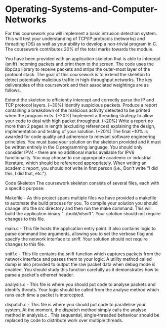 # Operating-Systems-and-Computer-Networks
For this coursework you will implement a basic intrusion detection system. This will test your understanding of TCP/IP protocols (networks) and threading (OS) as well as your ability to develop a non-trivial program in C. The coursework contributes 20% of the total marks towards the module.

You have been provided with an application skeleton that is able to intercept (sniff) incoming packets and print them to the screen. The code uses the libpcap library to receive packets and strips the outer-most layer of the protocol stack. The goal of this coursework is to extend the skeleton to detect potentially malicious traffic in high-throughput networks. The key deliverables of this coursework and their associated weightings are as follows.

Extend the skeleton to efficiently intercept and correctly parse the IP and TCP protocol layers. (~30%)
Identify suspicious packets. Produce a report containing a breakdown of the malicious activity detected to be printed when the program exits. (~20%)
Implement a threading strategy to allow your code to deal with high packet throughput. (~20%)
Write a report no more than 2 pages in length (excluding references) explaining the design, implementation and testing of your solution. (~20%)
The final ~10% is awarded for code quality and adherence to relevant software engineering principles.
You must base your solution on the skeleton provided and it must be written entirely in the C programming language. You should only consider IPV4 - there are no additional marks available for IPV6 functionality. You may choose to use appropriate academic or industrial literature, which should be referenced appropriately. When writing an academic report, you should not write in first person (i.e., Don't write "I did this, I did that, etc.").

Code Skeleton
The coursework skeleton consists of several files, each with a specific purpose:

Makefile -
As this project spans multiple files we have provided a makefile to automate the build process for you. To compile your solution you should change into the src directory and then run the make command. This will build the application binary "../build/idsniff". Your solution should not require changes to this file.

main.c -
This file hosts the application entry point. It also contains logic to parse command line arguments, allowing you to set the verbose flag and specify the network interface to sniff. Your solution should not require changes to this file.

sniff.c -
This file contains the sniff function which captures packets from the network interface and passes them to your logic. A utility method called dump is also provided to output the raw packet data when debug mode is enabled. You should study this function carefully as it demonstrates how to parse a packet's ethernet header.

analysis.c -
This file is where you should put code to analyse packets and identify threats. Your logic should be called from the analyse method which runs each time a packet is intercepted.

dispatch.c -
This file is where you should put code to parallelise your system. At the moment, the dispatch method simply calls the analyse method in analysis.c . This sequential, single-threaded behaviour should be replaced by code to distribute work over multiple threads.
